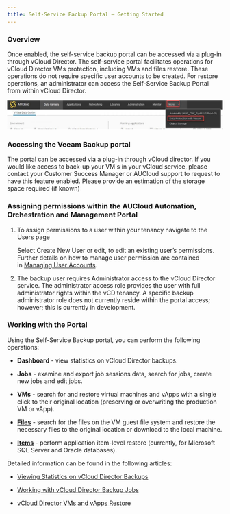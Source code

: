```yaml
---
title: Self-Service Backup Portal – Getting Started
---
```


### Overview

Once enabled, the self-service backup portal can be accessed via a plug-in through vCloud Director. The self-service portal facilitates operations for vCloud Director VMs protection, including VMs and files restore. These operations do not require specific user accounts to be created. For restore operations, an administrator can access the Self-Service Backup Portal from within vCloud Director.

![Data Protection](./assets/data_protection_veeam.jpg)

### Accessing the Veeam Backup portal

The portal can be accessed via a plug-in through vCloud director. If you would like access to back-up your VM's in your vCloud service, please contact your Customer Success Manager or AUCloud support to request to have this feature enabled. Please provide an estimation of the storage space required (if known)

### Assigning permissions within the AUCloud Automation, Orchestration and Management Portal

1. To assign permissions to a user within your tenancy navigate to the Users page

    Select Create New User or edit, to edit an existing user’s permissions. Further details on how to manage user permission are contained in [Managing User Accounts](https://connect.australiacloud.com.au/articles/aucloud-aom-portal/97_user-management/managing-user-accounts-r256/).  

1. The backup user requires Administrator access to the vCloud Director service. The administrator access role provides the user with full administrator rights within the vCD tenancy. A specific backup administrator role does not currently reside within the portal access; however; this is currently in development. 

### Working with the Portal

Using the Self-Service Backup portal, you can perform the following operations:

- **Dashboard** \- view statistics on vCloud Director backups.

- **Jobs** \- examine and export job sessions data, search for jobs, create new jobs and edit jobs.

- **VMs** \- search for and restore virtual machines and vApps with a single click to their original location (preserving or overwriting the production VM or vApp).

- [**Files**](https://helpcenter.veeam.com/docs/backup/em/em_vcd_self_service_restore_files.html) \- search for the files on the VM guest file system and restore the necessary files to the original location or download to the local machine.

- [**Items**](https://helpcenter.veeam.com/docs/backup/em/em_vcd_self_service_restore_items.html) \- perform application item-level restore (currently, for Microsoft SQL Server and Oracle databases).

Detailed information can be found in the following articles:

- [Viewing Statistics on vCloud Director Backups](./statistics_on_vcd_backups.md)

- [Working with vCloud Director Backup Jobs](./working_with_vcd_backup_jobs.md)

- [vCloud Director VMs and vApps Restore](./restoring_vms_and_vapps.md)